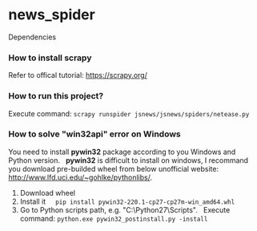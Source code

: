 # news_spider

 Dependencies
### How to install scrapy
  Refer to offical tutorial: https://scrapy.org/
  
### How to run this project?
Execute command: 
`scrapy runspider jsnews/jsnews/spiders/netease.py`

### How to solve "win32api" error on Windows
You need to install **pywin32** package according to you Windows and Python version.  
**pywin32** is difficult to install on windows, I recommand you download pre-builded wheel from
below unofficial website: http://www.lfd.uci.edu/~gohlke/pythonlibs/.  
1. Download wheel  
2. Install it  
   `pip install pywin32‑220.1‑cp27‑cp27m‑win_amd64.whl`  
3. Go to Python scripts path, e.g. "C:\Python27\Scripts".  
   Execute command: `python.exe pywin32_postinstall.py -install`  
